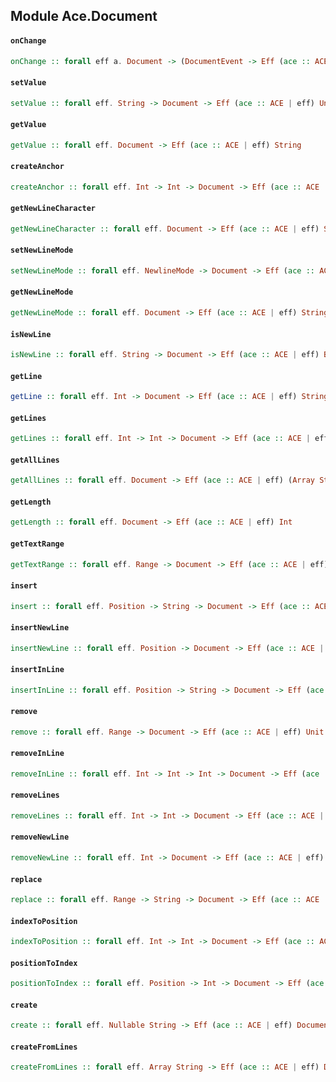 ## Module Ace.Document

#### `onChange`

``` purescript
onChange :: forall eff a. Document -> (DocumentEvent -> Eff (ace :: ACE | eff) a) -> Eff (ace :: ACE | eff) Unit
```

#### `setValue`

``` purescript
setValue :: forall eff. String -> Document -> Eff (ace :: ACE | eff) Unit
```

#### `getValue`

``` purescript
getValue :: forall eff. Document -> Eff (ace :: ACE | eff) String
```

#### `createAnchor`

``` purescript
createAnchor :: forall eff. Int -> Int -> Document -> Eff (ace :: ACE | eff) Anchor
```

#### `getNewLineCharacter`

``` purescript
getNewLineCharacter :: forall eff. Document -> Eff (ace :: ACE | eff) String
```

#### `setNewLineMode`

``` purescript
setNewLineMode :: forall eff. NewlineMode -> Document -> Eff (ace :: ACE | eff) Unit
```

#### `getNewLineMode`

``` purescript
getNewLineMode :: forall eff. Document -> Eff (ace :: ACE | eff) String
```

#### `isNewLine`

``` purescript
isNewLine :: forall eff. String -> Document -> Eff (ace :: ACE | eff) Boolean
```

#### `getLine`

``` purescript
getLine :: forall eff. Int -> Document -> Eff (ace :: ACE | eff) String
```

#### `getLines`

``` purescript
getLines :: forall eff. Int -> Int -> Document -> Eff (ace :: ACE | eff) (Array String)
```

#### `getAllLines`

``` purescript
getAllLines :: forall eff. Document -> Eff (ace :: ACE | eff) (Array String)
```

#### `getLength`

``` purescript
getLength :: forall eff. Document -> Eff (ace :: ACE | eff) Int
```

#### `getTextRange`

``` purescript
getTextRange :: forall eff. Range -> Document -> Eff (ace :: ACE | eff) String
```

#### `insert`

``` purescript
insert :: forall eff. Position -> String -> Document -> Eff (ace :: ACE | eff) Unit
```

#### `insertNewLine`

``` purescript
insertNewLine :: forall eff. Position -> Document -> Eff (ace :: ACE | eff) Unit
```

#### `insertInLine`

``` purescript
insertInLine :: forall eff. Position -> String -> Document -> Eff (ace :: ACE | eff) Unit
```

#### `remove`

``` purescript
remove :: forall eff. Range -> Document -> Eff (ace :: ACE | eff) Unit
```

#### `removeInLine`

``` purescript
removeInLine :: forall eff. Int -> Int -> Int -> Document -> Eff (ace :: ACE | eff) Unit
```

#### `removeLines`

``` purescript
removeLines :: forall eff. Int -> Int -> Document -> Eff (ace :: ACE | eff) (Array String)
```

#### `removeNewLine`

``` purescript
removeNewLine :: forall eff. Int -> Document -> Eff (ace :: ACE | eff) Unit
```

#### `replace`

``` purescript
replace :: forall eff. Range -> String -> Document -> Eff (ace :: ACE | eff) Unit
```

#### `indexToPosition`

``` purescript
indexToPosition :: forall eff. Int -> Int -> Document -> Eff (ace :: ACE | eff) Position
```

#### `positionToIndex`

``` purescript
positionToIndex :: forall eff. Position -> Int -> Document -> Eff (ace :: ACE | eff) Int
```

#### `create`

``` purescript
create :: forall eff. Nullable String -> Eff (ace :: ACE | eff) Document
```

#### `createFromLines`

``` purescript
createFromLines :: forall eff. Array String -> Eff (ace :: ACE | eff) Document
```


